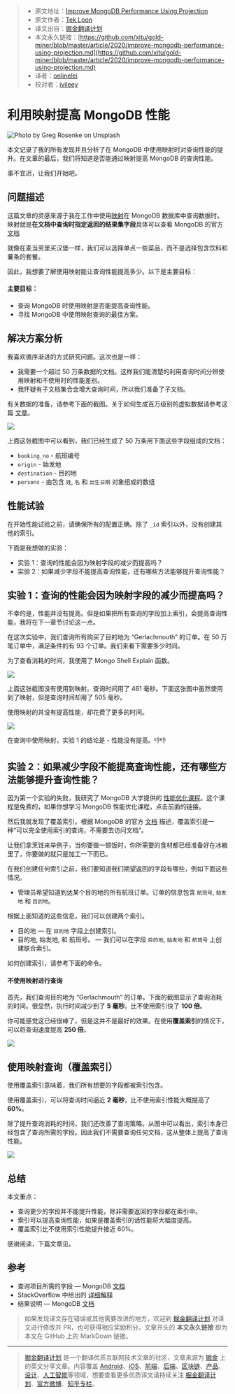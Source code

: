> * 原文地址：[Improve MongoDB Performance Using Projection](https://medium.com/better-programming/improve-mongodb-performance-using-projection-c08c38334269)
> * 原文作者：[Tek Loon](https://medium.com/@tcguy)
> * 译文出自：[掘金翻译计划](https://github.com/xitu/gold-miner)
> * 本文永久链接：[https://github.com/xitu/gold-miner/blob/master/article/2020/improve-mongodb-performance-using-projection.md](https://github.com/xitu/gold-miner/blob/master/article/2020/improve-mongodb-performance-using-projection.md)
> * 译者：[onlinelei](https://github.com/onlinelei)
> * 校对者：[ivileey](https://github.com/ivileey)

# 利用映射提高 MongoDB 性能

![Photo by [Greg Rosenke](https://unsplash.com/@greg_rosenke?utm_source=medium&utm_medium=referral) on [Unsplash](https://unsplash.com?utm_source=medium&utm_medium=referral)](https://cdn-images-1.medium.com/max/10744/0*xNUvb3ABjaziY-2J)

本文记录了我的所有发现并且分析了在 MongoDB 中使用映射时对查询性能的提升。在文章的最后，我们将知道是否能通过映射提高 MongoDB 的查询性能。

事不宜迟，让我们开始吧。

## 问题描述

这篇文章的灵感来源于我在工作中使用[映射](https://docs.mongodb.com/manual/reference/glossary/#term-projection)在 MongoDB 数据库中查询数据时。映射就是**在文档中查询时指定返回的结果集字段**具体可以查看 MongoDB 的官方[文档](https://docs.mongodb.com/manual/reference/glossary/#term-projection)

就像在麦当劳里买汉堡一样，我们可以选择单点一些菜品，而不是选择包含饮料和薯条的套餐。

因此，我想要了解使用映射能让查询性能提高多少。以下是主要目标：

#### 主要目标：

* 查询 MongoDB 时使用映射是否能提高查询性能。
* 寻找 MongoDB 中使用映射查询的最佳方案。

## 解决方案分析

我喜欢循序渐进的方式研究问题。这次也是一样：

* 我需要一个超过 50 万条数据的文档。这样我们能清楚的利用查询时间分辨使用映射和不使用时的性能差别。
* 我怀疑有子文档集合会增大查询时间，所以我们准备了子文档。

有关数据的准备，请参考下面的截图。关于如何生成百万级别的虚拟数据请参考这篇 [文章](https://medium.com/@tcguy/mongodb-performance-101-how-to-generate-millions-of-data-for-performance-optimization-cf45d3556693)。

![](https://cdn-images-1.medium.com/max/2128/1*iYK8wFD1zZg_ItA_GFPSUg.png)

上面这张截图中可以看到，我们已经生成了 50 万条用下面这些字段组成的文档：

* `booking_no` - 航班编号
* `origin` - 始发地
* `destination` - 目的地
* `persons` - 由包含 `姓`, `名` 和 `出生日期` 对象组成的数组

## 性能试验

在开始性能试验之前，请确保所有的配置正确。除了 `_id` 索引以外，没有创建其他的索引。

下面是我想做的实验：

* 实验 1：查询的性能会因为映射字段的减少而提高吗？
* 实验 2：如果减少字段不能提高查询性能，还有哪些方法能够提升查询性能？

## 实验 1：查询的性能会因为映射字段的减少而提高吗？

不幸的是，性能并没有提高。但是如果把所有查询的字段加上索引，会提高查询性能，我将在下一章节讨论这一点。

在这次实验中，我们查询所有购买了目的地为 “Gerlachmouth” 的订单。在 50 万笔订单中，满足条件的有 93 个订单。我们来看下需要多少时间。

为了查看消耗的时间，我使用了 Mongo Shell Explain 函数。

![](https://cdn-images-1.medium.com/max/2000/1*ZILEtJVXHlvsVaKlImVusA.png)

上面这张截图没有使用到映射。查询时间用了 461 毫秒。下面这张图中虽然使用到了映射，但是查询时间却用了 505 毫秒。

使用映射的并没有提高性能，却花费了更多的时间。

![](https://cdn-images-1.medium.com/max/2000/1*1jXiJv35xCeu0cYVUtsuZQ.png)

在查询中使用映射，实验 1 的结论是 - 性能没有提高。👎👎

## 实验 2：如果减少字段不能提高查询性能，还有哪些方法能够提升查询性能？

因为第一个实验的失败，我研究了 MongoDB 大学提供的 [性能优化课程](https://university.mongodb.com/courses/M201/about)。这个课程是免费的，如果你想学习 MongoDB 性能优化课程，点击前面的链接。

然后我就发现了覆盖索引。根据 MongoDB 的官方 [文档](https://docs.mongodb.com/manual/core/query-optimization/#covered-query) 描述，覆盖索引是一种“可以完全使用索引的查询，不需要去访问文档”。

让我们拿烹饪来举例子，当你要做一顿饭时，你所需要的食材都已经准备好在冰箱里了，你要做的就只是加工一下而已。

在我们创建任何索引之前，我们要知道我们期望返回的字段有哪些，例如下面这些情况。

* 管理员希望知道到达某个目的地的所有航班订单。订单的信息包含 `航班号`, `始发地` 和 `目的地`。

根据上面知道的这些信息，我们可以创建两个索引。

* 目的地 — 在 `目的地` 字段上创建索引。
* 目的地, 始发地, 和 航班号。 — 我们可以在字段 `目的地`, `始发地` 和 `航班号` 上创建联合索引。

如何创建索引，请参考下面的命令。

#### 不使用映射进行查询

首先，我们查询目的地为 “Gerlachmouth” 的订单。下面的截图显示了查询消耗的时间。很显然，执行时间减少到了 **5 毫秒**。比不使用索引快了 **100 倍**。

你可能感觉这已经很棒了，但是这并不是最好的效果。在使用**覆盖索引**的情况下，可以将查询速度提高 **250 倍**。

![](https://cdn-images-1.medium.com/max/2000/1*_07K8c-uv2n9X9cahQnEGQ.png)

## 使用映射查询（覆盖索引）

使用覆盖索引意味着，我们所有想要的字段都被索引包含。

使用覆盖索引，可以将查询时间逼近 **2 毫秒**，比不使用索引性能大概提高了 **60%**。

除了提升查询消耗的时间，我们还改善了查询策略。从图中可以看出，索引本身已经包含了查询所需的字段。因此我们不需要查询任何文档，这从整体上提高了查询性能。

![](https://cdn-images-1.medium.com/max/2000/1*R24vSTP-N7x_kfh2ucWr-g.png)

## 总结

本文重点：

* 查询更少的字段并不能提升性能，除非需要返回的字段都在索引中。
* 索引可以提高查询性能，如果是覆盖索引的话性能将大幅度提高。
* 覆盖索引比不使用索引性能提升接近 60%。

感谢阅读，下篇文章见。

## 参考

* 查询项目所需的字段 — MongoDB [文档](https://docs.mongodb.com/manual/tutorial/project-fields-from-query-results/)
* StackOverflow 中给出的 [详细解释](https://dba.stackexchange.com/questions/198444/how-mongodb-projection-affects-performance)
* 结果说明 — MongoDB [文档](https://docs.mongodb.com/manual/reference/explain-results/#executionstats)

> 如果发现译文存在错误或其他需要改进的地方，欢迎到 [掘金翻译计划](https://github.com/xitu/gold-miner) 对译文进行修改并 PR，也可获得相应奖励积分。文章开头的 **本文永久链接** 即为本文在 GitHub 上的 MarkDown 链接。

---

> [掘金翻译计划](https://github.com/xitu/gold-miner) 是一个翻译优质互联网技术文章的社区，文章来源为 [掘金](https://juejin.im) 上的英文分享文章。内容覆盖 [Android](https://github.com/xitu/gold-miner#android)、[iOS](https://github.com/xitu/gold-miner#ios)、[前端](https://github.com/xitu/gold-miner#前端)、[后端](https://github.com/xitu/gold-miner#后端)、[区块链](https://github.com/xitu/gold-miner#区块链)、[产品](https://github.com/xitu/gold-miner#产品)、[设计](https://github.com/xitu/gold-miner#设计)、[人工智能](https://github.com/xitu/gold-miner#人工智能)等领域，想要查看更多优质译文请持续关注 [掘金翻译计划](https://github.com/xitu/gold-miner)、[官方微博](http://weibo.com/juejinfanyi)、[知乎专栏](https://zhuanlan.zhihu.com/juejinfanyi)。
